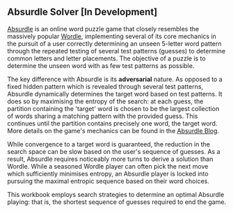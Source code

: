 Absurdle Solver [In Development]
---

[Absurdle](https://absurdle.online/) is an online word puzzle game that closely resembles the massively popular [Wordle](https://www.nytimes.com/games/wordle/index.html), implementing several of its core mechanics in the pursuit of a user correctly determining an unseen 5-letter word pattern through the repeated testing of several test patterns (guesses) to determine common letters and letter placements. The objective of a puzzle is to determine the unseen word with as few test patterns as possible.

The key difference with Absurdle is its __adversarial__ nature. As opposed to a fixed hidden pattern which is revealed through several test patterns, Absurdle dynamically determines the target word based on test patterns. It does so by maximising the entropy of the search: at each guess, the partition containing the 'target' word is chosen to be the largest collection of words sharing a matching pattern with the provided guess. This continues until the partition contains precisely one word, the target word. More details on the game's mechanics can be found in the [Absurdle Blog](https://qntm.org/absurdle).

While convergence to a target word is guaranteed, the reduction in the search space can be slow based on the user's sequence of guesses. As a result, Absurdle requires noticeably more turns to derive a solution than Wordle. While a seasoned Wordle player can often pick the next move which sufficiently minimises entropy, an Absurdle player is locked into pursuing the maximal entropic sequence based on their word choices.

This workbook employs search strategies to determine an optimal Absurdle playing: that is, the shortest sequence of guesses required to end the game.